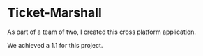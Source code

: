 # Ticket-Marshall

As part of a team of two, I created this cross platform application.

We achieved a 1.1 for this project.
